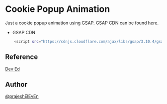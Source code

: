# Cookie Popup Animation

Just a cookie popup animation using [GSAP](https://greensock.com/gsap/). GSAP CDN can be found [here](https://cdnjs.com/libraries/gsap).

- GSAP CDN

```bash
    <script src="https://cdnjs.cloudflare.com/ajax/libs/gsap/3.10.4/gsap.min.js" integrity="sha512-VEBjfxWUOyzl0bAwh4gdLEaQyDYPvLrZql3pw1ifgb6fhEvZl9iDDehwHZ+dsMzA0Jfww8Xt7COSZuJ/slxc4Q==" crossorigin="anonymous" referrerpolicy="no-referrer"></script>
```

## Reference

[Dev Ed](https://www.youtube.com/watch?v=r1iul4uRFuE)

## Author

[@prajeshElEvEn](https://github.com/prajeshElEvEn)
